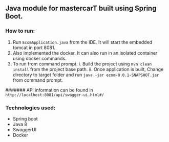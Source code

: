 ## Java module for mastercarT built using Spring Boot.

### How to run:

1. Run `EcomApplication.java` from the IDE. It will start the embedded tomcat in port 8081.
2. Also implemented the docker. It can also run in an isolated container using docker commands.
3. To run from command prompt.
	i. Build the project using `mvn clean install` from the project base path.
	ii. Once application is built, Change directory to target folder and run `java -jar ecom-0.0.1-SNAPSHOT.jar` from command prompt.


####### API information can be found in `http://localhost:8081/api/swagger-ui.html#/`
	
### Technologies used:
* Spring boot
* Java 8
* SwaggerUI
* Docker